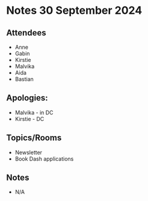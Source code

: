 # Notes 30 September 2024

## Attendees 

* Anne
* Gabin
* Kirstie
* Malvika
* Aida
* Bastian

## Apologies:

* Malvika - in DC
* Kirstie - DC

## Topics/Rooms

* Newsletter
* Book Dash applications

## Notes

* N/A